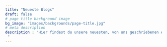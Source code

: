```yaml
---
title: "Neueste Blogs"
draft: false
# page title background image
bg_image: "images/backgrounds/page-title.jpg"
# meta description
description : "Hier findest du unsere neuesten, von uns geschriebenen Artikel. Manchmal in Zusammenarbeit mit den Firmen, bei denen wir im Projekt sind, manchmal mit Fachkollegen, oder einfach unter uns Dataworkerz. 
 "
---
```

